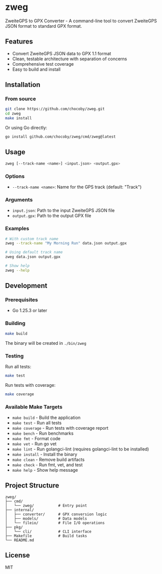 # zweg

ZweiteGPS to GPX Converter - A command-line tool to convert ZweiteGPS JSON format to standard GPX format.

## Features

- Convert ZweiteGPS JSON data to GPX 1.1 format
- Clean, testable architecture with separation of concerns
- Comprehensive test coverage
- Easy to build and install

## Installation

### From source

```bash
git clone https://github.com/chocoby/zweg.git
cd zweg
make install
```

Or using Go directly:

```bash
go install github.com/chocoby/zweg/cmd/zweg@latest
```

## Usage

```bash
zweg [--track-name <name>] <input.json> <output.gpx>
```

### Options

- `--track-name <name>`: Name for the GPS track (default: "Track")

### Arguments

- `input.json`: Path to the input ZweiteGPS JSON file
- `output.gpx`: Path to the output GPX file

### Examples

```bash
# With custom track name
zweg --track-name "My Morning Run" data.json output.gpx

# Using default track name
zweg data.json output.gpx

# Show help
zweg --help
```

## Development

### Prerequisites

- Go 1.25.3 or later

### Building

```bash
make build
```

The binary will be created in `./bin/zweg`

### Testing

Run all tests:

```bash
make test
```

Run tests with coverage:

```bash
make coverage
```

### Available Make Targets

- `make build` - Build the application
- `make test` - Run all tests
- `make coverage` - Run tests with coverage report
- `make bench` - Run benchmarks
- `make fmt` - Format code
- `make vet` - Run go vet
- `make lint` - Run golangci-lint (requires golangci-lint to be installed)
- `make install` - Install the binary
- `make clean` - Remove build artifacts
- `make check` - Run fmt, vet, and test
- `make help` - Show help message

## Project Structure

```
zweg/
├── cmd/
│   └── zweg/           # Entry point
├── internal/
│   ├── converter/      # GPX conversion logic
│   ├── models/         # Data models
│   └── fileio/         # File I/O operations
├── pkg/
│   └── cli/            # CLI interface
├── Makefile            # Build tasks
└── README.md
```

## License

MIT
